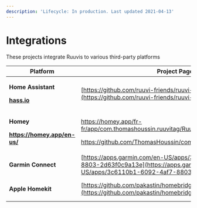 ```yaml
---
description: 'Lifecycle: In production. Last updated 2021-04-13'
---
```


# Integrations

These projects integrate Ruuvis to various third-party platforms

| **Platform**                                                                                                                         | Project Page                                                                                                                                                                                                                                                                                                   | **License**          | Support   |
| ------------------------------------------------------------------------------------------------------------------------------------ | -------------------------------------------------------------------------------------------------------------------------------------------------------------------------------------------------------------------------------------------------------------------------------------------------------------- | -------------------- | --------- |
| <p><strong>Home Assistant</strong></p><p><strong></strong><a href="http://hass.io"><strong>hass.io</strong></a><strong></strong></p> | [https://github.com/ruuvi-friends/ruuvi-hass.io.git](https://github.com/ruuvi-friends/ruuvi-hass.io.git)                                                                                                                                                                                                       | MIT                  | Community |
| <p><strong>Homey</strong></p><p><a href="https://homey.app/en-us/"><strong>https://homey.app/en-us/</strong></a></p>                 | <p><a href="https://homey.app/fr-fr/app/com.thomashoussin.ruuvitag/RuuviTag/">https://homey.app/fr-fr/app/com.thomashoussin.ruuvitag/RuuviTag/</a><br></p><p><a href="https://github.com/ThomasHoussin/com.thomashoussin.ruuvitag.git">https://github.com/ThomasHoussin/com.thomashoussin.ruuvitag.git</a></p> | GNU GPL3             | Community |
| <p><strong>Garmin Connect</strong><br></p>                                                                                           | [https://apps.garmin.com/en-US/apps/3c6110b1-6092-4af7-8803-2d63f0c9a13e](https://apps.garmin.com/en-US/apps/3c6110b1-6092-4af7-8803-2d63f0c9a13e)                                                                                                                                                             | Apache-2.0           | Community |
| **Apple Homekit**                                                                                                                    | [https://github.com/pakastin/homebridge-ruuvitag](https://github.com/pakastin/homebridge-ruuvitag)                                                                                                                                                                                                             | No license published | Community |


